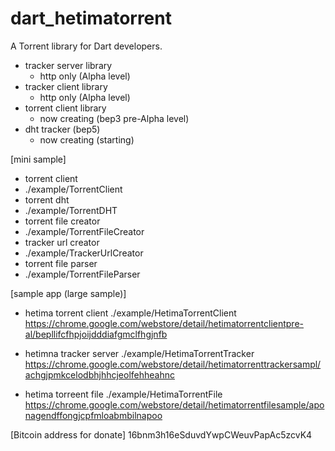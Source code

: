# dart_hetimatorrent

A Torrent library for Dart developers. 

- tracker server library
  - http only (Alpha level)
- tracker client library
  - http only (Alpha level)
- torrent client library
  - now creating (bep3 pre-Alpha level)
- dht tracker (bep5)
  - now creating (starting)


[mini sample]
 - torrent client
  - ./example/TorrentClient
 - torrent dht
  - ./example/TorrentDHT
 - torrent file creator
  - ./example/TorrentFileCreator
 - tracker url creator
  - ./example/TrackerUrlCreator
 - torrent file parser
  - ./example/TorrentFileParser

[sample app (large sample)]
 - hetima torrent client
  ./example/HetimaTorrentClient
  https://chrome.google.com/webstore/detail/hetimatorrentclientpre-al/bepllifcfhpjoijdddiafgmclfhgjnfb

 - hetimna tracker server
  ./example/HetimaTorrentTracker
  https://chrome.google.com/webstore/detail/hetimatorrenttrackersampl/achgjpmkcelodbhjhhcjeolfehheahnc
 
 - hetima torreent file
  ./example/HetimaTorrentFile
  https://chrome.google.com/webstore/detail/hetimatorrentfilesample/aponagendffongjcpfmloabmbilnapoo

[Bitcoin address for donate]
 16bnm3h16eSduvdYwpCWeuvPapAc5zcvK4
